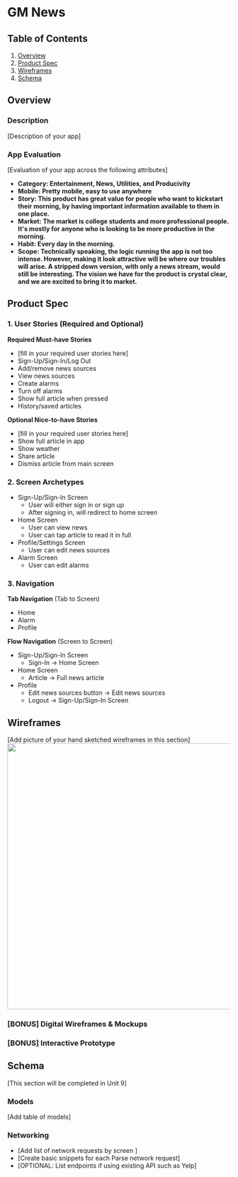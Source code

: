 # GM News

## Table of Contents
1. [Overview](#Overview)
1. [Product Spec](#Product-Spec)
1. [Wireframes](#Wireframes)
2. [Schema](#Schema)

## Overview
### Description
[Description of your app]

### App Evaluation
[Evaluation of your app across the following attributes]
- **Category: Entertainment, News, Utilities, and Producivity**
- **Mobile: Pretty mobile, easy to use anywhere**
- **Story: This product has great value for people who want to kickstart their morning, by having important information available to them in one place.**
- **Market: The market is college students and more professional people. It's mostly for anyone who is looking to be more productive in the morning.**
- **Habit: Every day in the morning.**
- **Scope: Technically speaking, the logic running the app is not too intense. However, making it look attractive will be where our troubles will arise. A stripped down version, with only a news stream, would still be interesting. The vision we have for the product is crystal clear, and we are excited to bring it to market.**

## Product Spec

### 1. User Stories (Required and Optional)

**Required Must-have Stories**

* [fill in your required user stories here]
* Sign-Up/Sign-In/Log Out
* Add/remove news sources
* View news sources
* Create alarms
* Turn off alarms
* Show full article when pressed
* History/saved articles

**Optional Nice-to-have Stories**

* [fill in your required user stories here]
* Show full article in app
* Show weather
* Share article
* Dismiss article from main screen

### 2. Screen Archetypes

* Sign-Up/Sign-In Screen
   * User will either sign in or sign up
   * After signing in, will redirect to home screen
* Home Screen
   * User can view news
   * User can tap article to read it in full
* Profile/Settings Screen
   * User can edit news sources
* Alarm Screen
   * User can edit alarms

### 3. Navigation

**Tab Navigation** (Tab to Screen)

* Home
* Alarm
* Profile

**Flow Navigation** (Screen to Screen)

* Sign-Up/Sign-In Screen
   * Sign-In -> Home Screen
* Home Screen
   * Article -> Full news article
* Profile
   * Edit news sources button -> Edit news sources 
   * Logout -> Sign-Up/Sign-In Screen

## Wireframes
[Add picture of your hand sketched wireframes in this section]
<img src="https://i.imgur.com/JuJkK7D.jpg" width=600>

### [BONUS] Digital Wireframes & Mockups

### [BONUS] Interactive Prototype

## Schema 
[This section will be completed in Unit 9]
### Models
[Add table of models]
### Networking
- [Add list of network requests by screen ]
- [Create basic snippets for each Parse network request]
- [OPTIONAL: List endpoints if using existing API such as Yelp]
